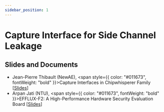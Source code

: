 ```yaml
---
sidebar_position: 1
---
```


# Capture Interface for Side Channel Leakage

## Slides and Documents

* Jean-Pierre Thibault (NewAE), <span style={{ color: "#011673", fontWeight: "bold" }}>Capture Interfaces in Chipwhisperer Family</span> [<a href="/pdf/thibault_cwinterfaces.pdf">Slides</a>]
* Arpan Jati (NTU), <span style={{ color: "#011673", fontWeight: "bold" }}>EFFLUX-F2: A High-Performance Hardware Security Evaluation Board</span> [<a href="/pdf/jati_eflux.pdf">Slides</a>]
